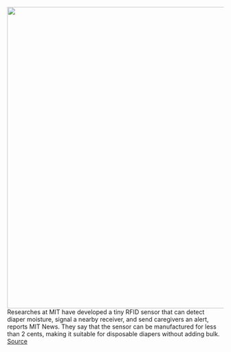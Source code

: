 <img src='https://cdn.vox-cdn.com/thumbor/066fwORLdYRNZakYU45ue4KVVD4=/0x0:639x426/1200x800/filters:focal(431x251:533x353)/cdn.vox-cdn.com/uploads/chorus_image/image/66312170/MIT_Diaper_RFID_0.0.jpg' width='700px' /><br/>
Researches at MIT have developed a tiny RFID sensor that can detect diaper moisture, signal a nearby receiver, and send caregivers an alert, reports MIT News. They say that the sensor can be manufactured for less than 2 cents, making it suitable for disposable diapers without adding bulk.
<a href='https://www.theverge.com/2020/2/14/21137424/mit-smart-diaper-sensor-smartphone-alerts'> Source <a/>